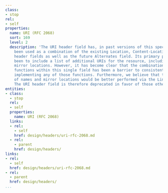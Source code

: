 ```yaml
---
class:
- stop
rel:
- self
properties:
  name: URI (RFC 2068)
  sort: 169
  level: 2
  description: 'The URI header field has, in past versions of this specification,
    been used as a combination of the existing Location, Content-Location, and Vary
    header fields as well as the future Alternates field. Its primary purpose has
    been to include a list of additional URIs for the resource, including names and
    mirror locations. However, it has become clear that the combination of many different
    functions within this single field has been a barrier to consistently and correctly
    implementing any of those functions. Furthermore, we believe that the identification
    of names and mirror locations would be better performed via the Link header field.
    The URI header field is therefore deprecated in favor of those other fields. '
entities:
- class:
  - stop
  rel:
  - self
  properties:
    name: URI (RFC 2068)
  links:
  - rel:
    - self
    href: design/headers/uri-rfc-2068.md
  - rel:
    - parent
    href: design/headers/
links:
- rel:
  - self
  href: design/headers/uri-rfc-2068.md
- rel:
  - parent
  href: design/headers/
...
```

